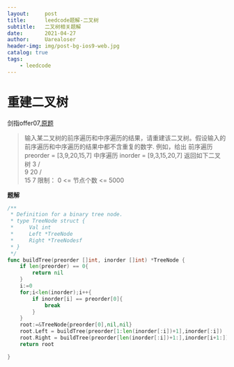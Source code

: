 ```yaml
---
layout:     post
title:      leedcode题解-二叉树
subtitle:   二叉树相关题解
date:       2021-04-27
author:     Uarealoser
header-img: img/post-bg-ios9-web.jpg
catalog: true
tags:
    - leedcode
---
```


# 重建二叉树

剑指offer07,[原题](https://leetcode-cn.com/problems/zhong-jian-er-cha-shu-lcof/)

> 输入某二叉树的前序遍历和中序遍历的结果，请重建该二叉树。假设输入的前序遍历和中序遍历的结果中都不含重复的数字.
> 例如，给出
> 前序遍历 preorder = [3,9,20,15,7]
> 中序遍历 inorder = [9,3,15,20,7]
> 返回如下二叉树
>     3
>    / \
>   9  20
>     /  \
>    15   7
> 限制：
>  0 <= 节点个数 <= 5000

**题解**

```go
/**
 * Definition for a binary tree node.
 * type TreeNode struct {
 *     Val int
 *     Left *TreeNode
 *     Right *TreeNodesf
 * }
 */
func buildTree(preorder []int, inorder []int) *TreeNode {
    if len(preorder) == 0{
        return nil
    }
    i:=0
    for;i<len(inorder);i++{
        if inorder[i] == preorder[0]{
            break
        }
    }
    root:=&TreeNode{preorder[0],nil,nil}
    root.Left = buildTree(preorder[1:len(inorder[:i])+1],inorder[:i])
    root.Right = buildTree(preorder[len(inorder[:i])+1:],inorder[i+1:])
    return root

}
```
